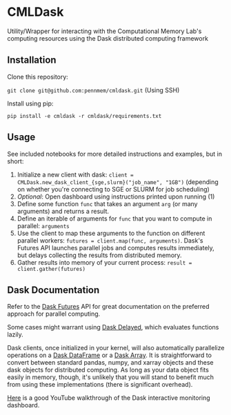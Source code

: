 # CMLDask
Utility/Wrapper for interacting with the Computational Memory Lab's computing resources using the Dask distributed computing framework

## Installation
Clone this repository:

`git clone git@github.com:pennmem/cmldask.git` (Using SSH)

Install using pip:

`pip install -e cmldask -r cmldask/requirements.txt`

## Usage
See included notebooks for more detailed instructions and examples, but in short:
1) Initialize a new client with dask: `client = CMLDask.new_dask_client_{sge,slurm}("job_name", "1GB")` (depending on whether you're connecting to SGE or SLURM for job scheduling)
2) *Optional*: Open dashboard using instructions printed upon running (1)
3) Define some function `func` that takes an argument `arg` (or many arguments) and returns a result.
4) Define an iterable of arguments for `func` that you want to compute in parallel: `arguments`
5) Use the client to map these arguments to the function on different parallel workers: `futures = client.map(func, arguments)`. Dask's Futures API launches parallel jobs and computes results immediately, but delays collecting the results from distributed memory.
6) Gather results into memory of your current process: `result = client.gather(futures)`

## Dask Documentation
Refer to the [Dask Futures](https://docs.dask.org/en/stable/futures.html#) API for great documentation on the preferred approach for parallel computing. 

Some cases might warrant using [Dask Delayed](https://docs.dask.org/en/stable/delayed.html), which evaluates functions lazily.

Dask clients, once initialized in your kernel, will also automatically parallelize operations on a [Dask DataFrame](https://docs.dask.org/en/stable/dataframe.html) or a [Dask Array](https://docs.dask.org/en/stable/array.html). It is straightforward to convert between standard pandas, numpy, and xarray objects and these dask objects for distributed computing. As long as your data object fits easily in memory, though, it's unlikely that you will stand to benefit much from using these implementations (there is significant overhead).

[Here](https://www.youtube.com/watch?v=N_GqzcuGLCY) is a good YouTube walkthrough of the Dask interactive monitoring dashboard.
